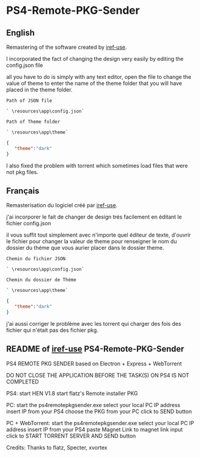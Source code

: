 # PS4-Remote-PKG-Sender
## English
Remastering of the software created by [iref-use](https://github.com/iref-use/ps4-remote-pkg-sender).

I incorporated the fact of changing the design very easily by editing the config.json file

all you have to do is simply with any text editor, open the file to change the value of theme to enter the name of the theme folder that you will have placed in the theme folder.

`Path of JSON file`

    ` \resources\app\config.json`

`Path of Theme folder`

    ` \resources\app\theme`

```json
{
   "theme":"dark"
}
```

I also fixed the problem with torrent which sometimes load files that were not pkg files.


## Français
Remasterisation du logiciel créé par [iref-use](https://github.com/iref-use/ps4-remote-pkg-sender).

j'ai incorporer le fait de changer de design trés facilement en éditant le fichier config.json

il vous suffit tout simplement avec n'importe quel éditeur de texte, d'ouvrir le fichier pour changer la valeur de theme pour renseigner le nom du dossier du théme que vous aurier placer dans le dossier theme.

`Chemin du fichier JSON`

    ` \resources\app\config.json`

`Chemin du dossier de Thème`

    ` \resources\app\theme`

```json
{
   "theme":"dark"
}
```

j'ai aussi corriger le problème avec les torrent qui charger des fois des fichier qui n'était pas des fichier pkg.

## README of [iref-use](https://github.com/iref-use/ps4-remote-pkg-sender) PS4-Remote-PKG-Sender

PS4 REMOTE PKG SENDER based on Electron + Express + WebTorrent

DO NOT CLOSE THE APPLICATION BEFORE THE TASK(S) ON PS4 IS NOT COMPLETED

PS4:
start HEN V1.8
start flatz's Remote installer PKG

PC:
start the ps4remotepkgsender.exe
select your local PC IP address
insert IP from your PS4
choose the PKG from your PC
click to SEND button

PC + WebTorrent:
start the ps4remotepkgsender.exe
select your local PC IP address
insert IP from your PS4
paste Magnet Link to magnet link input
click to START TORRENT SERVER AND SEND button

Credits: Thanks to flatz, Specter, xvortex